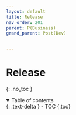 ```yaml
---
layout: default
title: Release
nav_order: 201
parent: P(Business)
grand_parent: Post(Dev)


---
```


# Release

{: .no_toc }

<details open markdown="block">
  <summary>
    Table of contents
  </summary>
  {: .text-delta }
- TOC
{:toc}
</details>
<!------------------------------------ STEP ------------------------------------>



